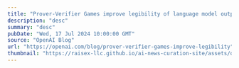 ```yaml
---
title: "Prover-Verifier Games improve legibility of language model outputs"
description: "desc"
summary: "desc"
pubDate: "Wed, 17 Jul 2024 10:00:00 GMT"
source: "OpenAI Blog"
url: "https://openai.com/blog/prover-verifier-games-improve-legibility"
thumbnail: "https://raisex-llc.github.io/ai-news-curation-site/assets/openai_logo.png"
---
```


